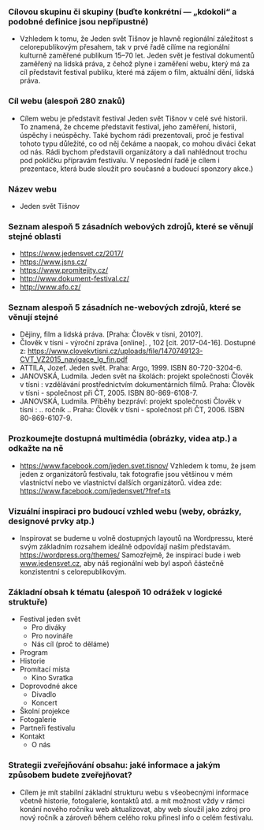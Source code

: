 

### Cílovou skupinu či skupiny (buďte konkrétní — „kdokoli“ a podobné definice jsou nepřípustné)
  - Vzhledem k tomu, že Jeden svět Tišnov je hlavně regionální záležitost s celorepublikovým přesahem, tak v prvé řadě cílíme na regionální kulturně zaměřené publikum 15–70 let. Jeden svět je festival dokumentů zaměřený na lidská práva, z čehož plyne i zaměření webu, který má za cíl představit festival publiku, které má zájem o film, aktuální dění, lidská práva.

###	Cíl webu (alespoň 280 znaků)
  - Cílem webu je představit festival Jeden svět Tišnov v celé své historii. To znamená, že chceme představit festival, jeho zaměření, historii, úspěchy i neúspěchy. Také bychom rádi prezentovali, proč je festival tohoto typu důležité, co od něj čekáme a naopak, co mohou diváci čekat od nás. Rádi bychom představili organizátory a dali nahlédnout trochu pod pokličku přípravám festivalu. V neposlední řadě je cílem i prezentace, která bude sloužit pro současné a budoucí sponzory akce.)

### Název webu
 - Jeden svět Tišnov

### Seznam alespoň 5 zásadních webových zdrojů, které se věnují stejné oblasti
 - https://www.jedensvet.cz/2017/
 - https://www.jsns.cz/
 - https://www.promitejity.cz/
 - http://www.dokument-festival.cz/
 - http://www.afo.cz/
### Seznam alespoň 5 zásadních ne-webových zdrojů, které se věnují stejné 
 - Dějiny, film a lidská práva. [Praha: Člověk v tísni, 2010?].
- Člověk v tísni - výroční zpráva [online]. , 102 [cit. 2017-04-16]. Dostupné z: https://www.clovekvtisni.cz/uploads/file/1470749123-CVT_VZ2015_navigace_lg_fin.pdf
 - ATTILA, Jozef. Jeden svět. Praha: Argo, 1999. ISBN 80-720-3204-6.
 - JANOVSKÁ, Ludmila. Jeden svět na školách: projekt společnosti Člověk v tísni : vzdělávání prostřednictvím dokumentárních filmů. Praha: Člověk v tísni - společnost při ČT, 2005. ISBN 80-869-6108-7.
 - JANOVSKÁ, Ludmila. Příběhy bezpráví: projekt společnosti Člověk v tísni : .. ročník .. Praha: Člověk v tísni - společnost při ČT, 2006. ISBN 80-869-6107-9.

### Prozkoumejte dostupná multimédia (obrázky, videa atp.) a odkažte na ně
 - https://www.facebook.com/jeden.svet.tisnov/
Vzhledem k tomu, že jsem jeden z organizátorů festivalu, tak fotografie jsou většinou v mém vlastnictví nebo ve vlastnictví dalších organizátorů.
videa zde: https://www.facebook.com/jedensvet/?fref=ts

### Vizuální inspiraci pro budoucí vzhled webu (weby, obrázky, designové prvky atp.)
 - Inspirovat se budeme u volně dostupných layoutů na Wordpressu, které svým základním rozsahem ideálně odpovídají našim představám.
https://wordpress.org/themes/
Samozřejmě, že inspirací bude i web www.jedensvet.cz, aby náš regionální web byl aspoň částečně konzistentní s celorepublikovým.

###	Základní obsah k tématu (alespoň 10 odrážek v logické struktuře)
 - Festival jeden svět
     - Pro diváky
    - Pro novináře
    - Nás cíl (proč to děláme)
 - Program
 - Historie
 - Promítací místa
    - Kino Svratka
 - Doprovodné akce
    - Divadlo	
    - Koncert
 - Školní projekce
 - Fotogalerie
 - Partneři festivalu
 - Kontakt
    - O nás

### Strategii zveřejňování obsahu: jaké informace a jakým způsobem budete zveřejňovat?
 - Cílem je mít stabilní základní strukturu webu s všeobecnými informace včetně historie, fotogalerie, kontaktů atd. a mít možnost vždy v rámci konání nového ročníku web aktualizovat, aby web sloužil jako zdroj pro nový ročník a zároveň během celého roku přinesl info o celém festivalu.
